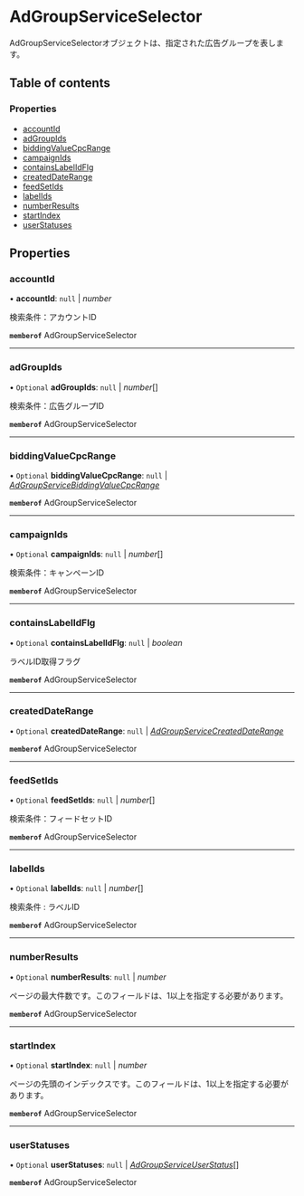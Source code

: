 # AdGroupServiceSelector


<div lang=\"ja\">AdGroupServiceSelectorオブジェクトは、指定された広告グループを表します。</div> 

## Table of contents

### Properties

- [accountId](adgroupserviceselector.md#accountid)
- [adGroupIds](adgroupserviceselector.md#adgroupids)
- [biddingValueCpcRange](adgroupserviceselector.md#biddingvaluecpcrange)
- [campaignIds](adgroupserviceselector.md#campaignids)
- [containsLabelIdFlg](adgroupserviceselector.md#containslabelidflg)
- [createdDateRange](adgroupserviceselector.md#createddaterange)
- [feedSetIds](adgroupserviceselector.md#feedsetids)
- [labelIds](adgroupserviceselector.md#labelids)
- [numberResults](adgroupserviceselector.md#numberresults)
- [startIndex](adgroupserviceselector.md#startindex)
- [userStatuses](adgroupserviceselector.md#userstatuses)

## Properties

### accountId

• **accountId**: ``null`` \| *number*

<div lang=\"ja\">検索条件：アカウントID</div> 

**`memberof`** AdGroupServiceSelector

___

### adGroupIds

• `Optional` **adGroupIds**: ``null`` \| *number*[]

<div lang=\"ja\">検索条件：広告グループID</div> 

**`memberof`** AdGroupServiceSelector

___

### biddingValueCpcRange

• `Optional` **biddingValueCpcRange**: ``null`` \| [*AdGroupServiceBiddingValueCpcRange*](adgroupservicebiddingvaluecpcrange.md)

**`memberof`** AdGroupServiceSelector

___

### campaignIds

• `Optional` **campaignIds**: ``null`` \| *number*[]

<div lang=\"ja\">検索条件：キャンペーンID</div> 

**`memberof`** AdGroupServiceSelector

___

### containsLabelIdFlg

• `Optional` **containsLabelIdFlg**: ``null`` \| *boolean*

<div lang=\"ja\">ラベルID取得フラグ</div> 

**`memberof`** AdGroupServiceSelector

___

### createdDateRange

• `Optional` **createdDateRange**: ``null`` \| [*AdGroupServiceCreatedDateRange*](adgroupservicecreateddaterange.md)

**`memberof`** AdGroupServiceSelector

___

### feedSetIds

• `Optional` **feedSetIds**: ``null`` \| *number*[]

<div lang=\"ja\">検索条件：フィードセットID</div> 

**`memberof`** AdGroupServiceSelector

___

### labelIds

• `Optional` **labelIds**: ``null`` \| *number*[]

<div lang=\"ja\">検索条件 : ラベルID</div> 

**`memberof`** AdGroupServiceSelector

___

### numberResults

• `Optional` **numberResults**: ``null`` \| *number*

<div lang=\"ja\">ページの最大件数です。このフィールドは、1以上を指定する必要があります。</div> 

**`memberof`** AdGroupServiceSelector

___

### startIndex

• `Optional` **startIndex**: ``null`` \| *number*

<div lang=\"ja\">ページの先頭のインデックスです。このフィールドは、1以上を指定する必要があります。</div> 

**`memberof`** AdGroupServiceSelector

___

### userStatuses

• `Optional` **userStatuses**: ``null`` \| [*AdGroupServiceUserStatus*](./enums/adgroupserviceuserstatus.md)[]

**`memberof`** AdGroupServiceSelector
